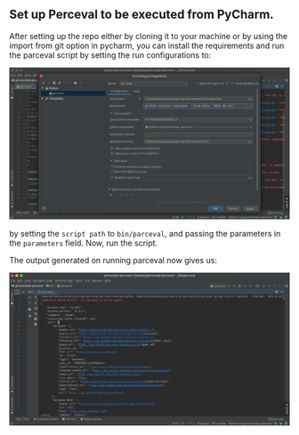## Set up Perceval to be executed from PyCharm.

After setting up the repo either by cloning it to your machine or by using the import from git option in pycharm, you can install the requirements and run the parceval script by setting the run configurations to:

![](./assets/config.png)

by setting the `script path` to `bin/parceval`, and passing the parameters in the `parameters` field. Now, run the script.

The output generated on running parceval now gives us:

![](./assets/output.png)